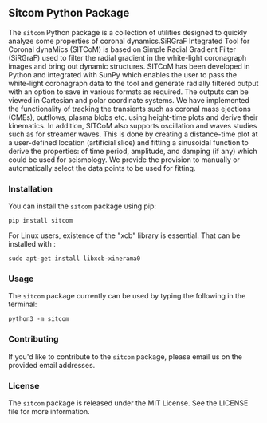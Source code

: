 ## Sitcom Python Package
The `sitcom` Python package is a collection of utilities designed to quickly analyze some properties of coronal dynamics.SiRGraF Integrated Tool for Coronal dynaMics (SITCoM) is based on Simple Radial Gradient Filter (SiRGraF) used to filter the radial gradient in the white-light coronagraph images and bring out dynamic structures. SITCoM has been developed in Python and integrated with SunPy which enables the user to pass the white-light coronagraph data to the tool and generate radially filtered output with an option to save in various formats as required. The outputs can be viewed in Cartesian and polar coordinate systems. We have implemented the functionality of tracking the transients such as coronal mass ejections (CMEs), outflows, plasma blobs etc. using height-time plots and derive their kinematics. In addition, SITCoM also supports oscillation and waves studies such as for streamer waves. This is done by creating a distance-time plot at a user-defined location (artificial slice) and fitting a sinusoidal function to derive the properties: of time period, amplitude, and damping (if any) which could be used for seismology. We provide the provision to manually or automatically select the data points to be used for fitting.

### Installation

You can install the `sitcom` package using pip:

```
pip install sitcom
```
For Linux users, existence of the "xcb" library is essential. That can be installed with :
```
sudo apt-get install libxcb-xinerama0
```

### Usage

The `sitcom` package currently can be used by typing the following in the terminal:

```
python3 -m sitcom
```
### Contributing

If you'd like to contribute to the `sitcom` package, please email us on the provided email addresses.

### License

The `sitcom` package is released under the MIT License. See the LICENSE file for more information.
